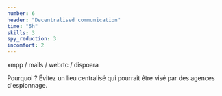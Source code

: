 ```yaml
---
number: 6
header: "Decentralised communication"
time: "5h"
skills: 3
spy_reduction: 3
incomfort: 2
---
```

xmpp / mails / webrtc / dispoara

Pourquoi ? Évitez un lieu centralisé qui pourrait être visé par des agences d'espionnage.
 
